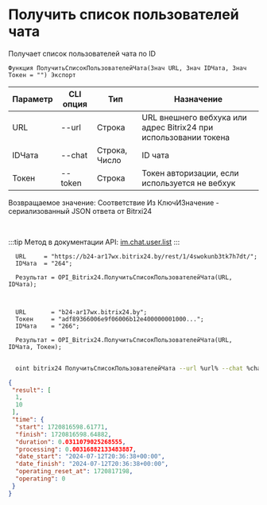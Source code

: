 ﻿---
sidebar_position: 2
---

# Получить список пользователей чата
 Получает список пользователей чата по ID



`Функция ПолучитьСписокПользователейЧата(Знач URL, Знач IDЧата, Знач Токен = "") Экспорт`

  | Параметр | CLI опция | Тип | Назначение |
  |-|-|-|-|
  | URL | --url | Строка | URL внешнего вебхука или адрес Bitrix24 при использовании токена |
  | IDЧата | --chat | Строка, Число | ID чата |
  | Токен | --token | Строка | Токен авторизации, если используется не вебхук |

  
  Возвращаемое значение:   Соответствие Из КлючИЗначение - сериализованный JSON ответа от Bitrxi24

<br/>

:::tip
Метод в документации API: [im.chat.user.list](https://dev.1c-bitrix.ru/learning/course/?COURSE_ID=93&LESSON_ID=12095)
:::
<br/>


```bsl title="Пример кода"
  URL     = "https://b24-ar17wx.bitrix24.by/rest/1/4swokunb3tk7h7dt/";
  IDЧата  = "264";
  
  Результат = OPI_Bitrix24.ПолучитьСписокПользователейЧата(URL, IDЧата);
  
  
  
  URL       = "b24-ar17wx.bitrix24.by";
  Токен     = "adf89366006e9f06006b12e400000001000...";
  IDЧата    = "266";
  
  Результат = OPI_Bitrix24.ПолучитьСписокПользователейЧата(URL, IDЧата, Токен);
```
	


```sh title="Пример команды CLI"
    
  oint bitrix24 ПолучитьСписокПользователейЧата --url %url% --chat %chat% --token %token%

```

```json title="Результат"
{
 "result": [
  1,
  10
 ],
 "time": {
  "start": 1720816598.61771,
  "finish": 1720816598.64882,
  "duration": 0.0311079025268555,
  "processing": 0.00316882133483887,
  "date_start": "2024-07-12T20:36:38+00:00",
  "date_finish": "2024-07-12T20:36:38+00:00",
  "operating_reset_at": 1720817198,
  "operating": 0
 }
}
```
